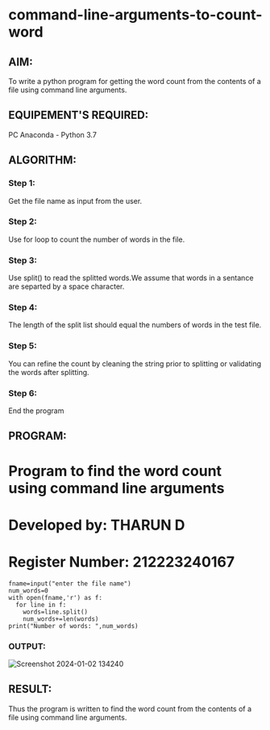 # command-line-arguments-to-count-word
## AIM:
To write a python program for getting the word count from the contents of a file using command line arguments.
## EQUIPEMENT'S REQUIRED: 
PC
Anaconda - Python 3.7
## ALGORITHM: 
### Step 1:
Get the file name as input from the user.

### Step 2:
Use for loop to count the number of words in the file.

### Step 3: 
Use split() to read the splitted words.We assume that words in a sentance are separted by a space character.

### Step 4: 
The length of the split list should equal the numbers of words in the test file.

### Step 5: 
You can refine the count by cleaning the string prior to splitting or validating the words after splitting.

### Step 6: 
End the program

## PROGRAM:
# Program to find the word count using command line arguments
 # Developed by: THARUN D
 # Register Number: 212223240167
~~~
fname=input("enter the file name")
num_words=0
with open(fname,'r') as f:
  for line in f:
    words=line.split()
    num_words+=len(words)
print("Number of words: ",num_words)
~~~

### OUTPUT:
![Screenshot 2024-01-02 134240](https://github.com/THARUNDT/command-line-arguments-to-count-word/assets/144871537/acd235b1-3b81-489d-9e03-5abbd2c36881)

## RESULT:
Thus the program is written to find the word count from the contents of a file using command line arguments.
